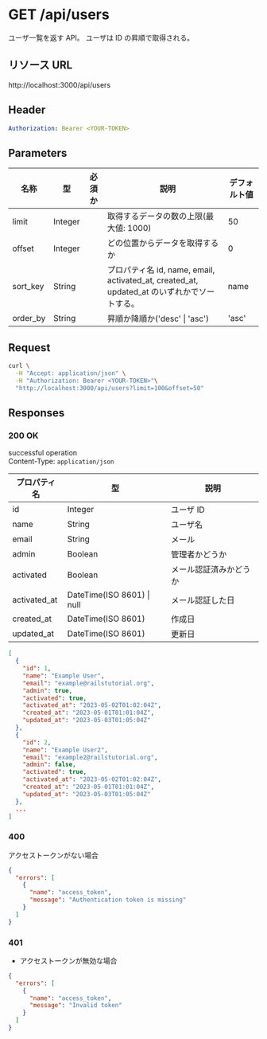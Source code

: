 # GET /api/users

ユーザ一覧を返す API。
ユーザは ID の昇順で取得される。

## リソース URL

http://localhost:3000/api/users

## Header

```yml
Authorization: Bearer <YOUR-TOKEN>
```

## Parameters

| 名称     | 型      | 必須か | 　説明                                                                                      | デフォルト値 |
| -------- | ------- | ------ | ------------------------------------------------------------------------------------------- | ------------ |
| limit    | Integer |        | 取得するデータの数の上限(最大値: 1000)                                                      | 50           |
| offset   | Integer |        | どの位置からデータを取得するか                                                              | 0            |
| sort_key | String  |        | プロパティ名 id, name, email, activated_at, created_at, updated_at のいずれかでソートする。 | name         |
| order_by | String  |        | 昇順か降順か('desc' &#124; 'asc')                                                           | 'asc'        |

## Request

```bash
curl \
  -H "Accept: application/json" \
  -H "Authorization: Bearer <YOUR-TOKEN>"\
  "http://localhost:3000/api/users?limit=100&offset=50"
```

## Responses

### 200 OK

successful operation<br>
Content-Type: `application/json`

| プロパティ名 | 型                             | 説明                   |
| ------------ | ------------------------------ | ---------------------- |
| id           | Integer                        | ユーザ ID              |
| name         | String                         | ユーザ名               |
| email        | String                         | メール                 |
| admin        | Boolean                        | 管理者かどうか         |
| activated    | Boolean                        | メール認証済みかどうか |
| activated_at | DateTime(ISO 8601) &#124; null | メール認証した日       |
| created_at   | DateTime(ISO 8601)             | 作成日                 |
| updated_at   | DateTime(ISO 8601)             | 更新日                 |

```json
[
  {
    "id": 1,
    "name": "Example User",
    "email": "example@railstutorial.org",
    "admin": true,
    "activated": true,
    "activated_at": "2023-05-02T01:02:04Z",
    "created_at": "2023-05-01T01:01:04Z",
    "updated_at": "2023-05-03T01:05:04Z"
  },
  {
    "id": 2,
    "name": "Example User2",
    "email": "example2@railstutorial.org",
    "admin": false,
    "activated": true,
    "activated_at": "2023-05-02T01:02:04Z",
    "created_at": "2023-05-01T01:01:04Z",
    "updated_at": "2023-05-03T01:05:04Z"
  },
  ...
]
```

### 400

アクセストークンがない場合

```json
{
  "errors": [
    {
      "name": "access_token",
      "message": "Authentication token is missing"
    }
  ]
}
```

### 401

- アクセストークンが無効な場合

```json
{
  "errors": [
    {
      "name": "access_token",
      "message": "Invalid token"
    }
  ]
}
```
